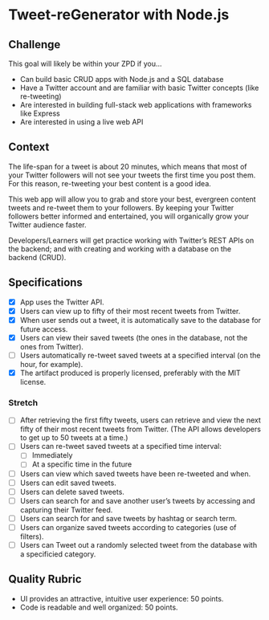 # Tweet-reGenerator with Node.js

## Challenge

This goal will likely be within your ZPD if you…

  - Can build basic CRUD apps with Node.js and a SQL database
  - Have a Twitter account and are familiar with basic Twitter concepts (like re-tweeting)
  - Are interested in building full-stack web applications with frameworks like Express
  - Are interested in using a live web API

## Context
The life-span for a tweet is about 20 minutes, which means that most of your Twitter followers will not see your tweets the first time you post them. For this reason, re-tweeting your best content is a good idea.

This web app will allow you to grab and store your best, evergreen content tweets and re-tweet them to your followers. By keeping your Twitter followers better informed and entertained, you will organically grow your Twitter audience faster.

Developers/Learners will get practice working with Twitter’s REST APIs on the backend; and with creating and working with a database on the backend (CRUD).

## Specifications

 - [X] App uses the Twitter API.
 - [X] Users can view up to fifty of their most recent tweets from Twitter.
 - [X] When user sends out a tweet, it is automatically save to the database for future access.
 - [X] Users can view their saved tweets (the ones in the database, not the ones from Twitter).
 - [ ] Users automatically re-tweet saved tweets at a specified interval (on the hour, for example).
 - [X] The artifact produced is properly licensed, preferably with the MIT license.

### Stretch
 - [ ] After retrieving the first fifty tweets, users can retrieve and view the next fifty of their most recent tweets from Twitter. (The API allows developers to get up to 50 tweets at a time.)
 - [ ] Users can re-tweet saved tweets at a specified time interval:
      - [ ] Immediately
      - [ ] At a specific time in the future
 - [ ] Users can view which saved tweets have been re-tweeted and when.
 - [ ] Users can edit saved tweets.
 - [ ] Users can delete saved tweets.
 - [ ] Users can search for and save another user’s tweets by accessing and capturing their Twitter feed.
 - [ ] Users can search for and save tweets by hashtag or search term.
 - [ ] Users can organize saved tweets according to categories (use of filters).
 - [ ] Users can Tweet out a randomly selected tweet from the database with a specificied category.

## Quality Rubric
- UI provides an attractive, intuitive user experience: 50 points.
- Code is readable and well organized: 50 points.
